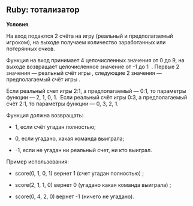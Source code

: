 ## Ruby: тотализатор

**Условия**

На вход подаются 2 счёта на игру (реальный и предполагаемый игроком), на выходе получаем количество заработанных или потерянных очков. 

Функция на вход принимает 4 целочисленных значения от 0 до 9, на выходе возвращает целочисленное значение от -1 до 1  . Первые 2 значения — реальный счёт игры , следующие 2 значения — предполагаемый счёт игры .

Если реальный счет игры 2:1, а предполагаемый — 0:1, то параметры функции — 2, 1, 0, 1.  Если реальный счёт игры 0:3, а предполагаемый счёт 2:1, то параметры функции — 0, 3, 2, 1.   

Функция должна возвращать:  

- 1, если счёт угадан полностью;

- 0, если угадано, какая команда выиграла;

- -1, если не угадан ни реальный счет, ни кто выиграл.

Пример использования:  

- score(0, 1, 0, 1) вернет 1 (счет угадан полностью) ;

- score(2, 1, 1, 0) вернет 0 (угадано какая команда выиграла) ;

- score(0, 4, 2, 0) вернет -1 (ничего не угадано).